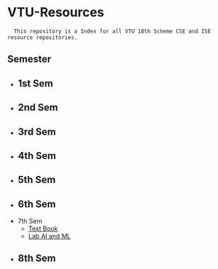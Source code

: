 # VTU-Resources
      This repository is a Index for all VTU 18th Scheme CSE and ISE resource repositories.
      
## Semester 
- 1st Sem
  -
- 2nd Sem
  -
- 3rd Sem
  -
- 4th Sem
  -
- 5th Sem
  -
- 6th Sem
  -
- 7th Sem
  - [Text Book](https://github.com/SANJAY-NT/VTU-7thSem-18thScheme-Textbooks)
  - [Lab AI and ML](https://github.com/SANJAY-NT/VTU-CSE-AIML-Lab-Programs)
- 8th Sem
  -
